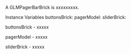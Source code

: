 A GLMPagerBarBrick is xxxxxxxxx.Instance Variables	buttonsBrick:		<Object>	pagerModel:		<Object>	sliderBrick:		<Object>buttonsBrick	- xxxxxpagerModel	- xxxxxsliderBrick	- xxxxx